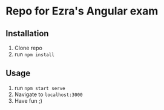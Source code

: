 # Repo for Ezra's Angular exam


## Installation

1. Clone repo
2. run `npm install` 

## Usage 

1. run `npm start serve`
2. Navigate to `localhost:3000`
3. Have fun ;)
